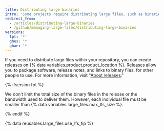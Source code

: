 ```yaml
---
title: Distributing large binaries
intro: 'Some projects require distributing large files, such as binaries or installers, in addition to distributing source code.'
redirect_from:
  - /articles/distributing-large-binaries
  - /github/managing-large-files/distributing-large-binaries
versions:
  fpt: '*'
  ghes: '*'
  ghae: '*'
---
```

If you need to distribute large files within your repository, you can create releases on {% data variables.product.product_location %}. Releases allow you to package software, release notes, and links to binary files, for other people to use. For more information, visit "[About releases](/github/administering-a-repository/about-releases)."

{% ifversion fpt %}

We don't limit the total size of the binary files in the release or the bandwidth used to deliver them. However, each individual file must be smaller than {% data variables.large_files.max_lfs_size %}.

{% endif %}

{% data reusables.large_files.use_lfs_tip %}
